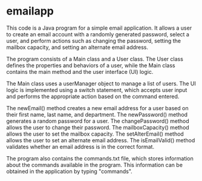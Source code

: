 # emailapp

This code is a Java program for a simple email application. 
It allows a user to create an email account with a randomly generated password,
select a user, and perform actions such as changing the password,
setting the mailbox capacity, and setting an alternate email address.

The program consists of a Main class and a User class. The User class defines the properties
and behaviors of a user, while the Main class contains the main method and the user interface (UI) logic.

The Main class uses a userManager object to manage a list of users. The UI logic is implemented using a switch statement,
which accepts user input and performs the appropriate action based on the command entered.

The newEmail() method creates a new email address for a user based on their first name, last name, and department. 
The newPassword() method generates a random password for a user. 
The changePassword() method allows the user to change their password. 
The mailboxCapacity() method allows the user to set the mailbox capacity. 
The setAlterEmail() method allows the user to set an alternate email address. 
The isEmailValid() method validates whether an email address is in the correct format.

The program also contains the commands.txt file, which stores information about the commands available in the program.
This information can be obtained in the application by typing "commands".

